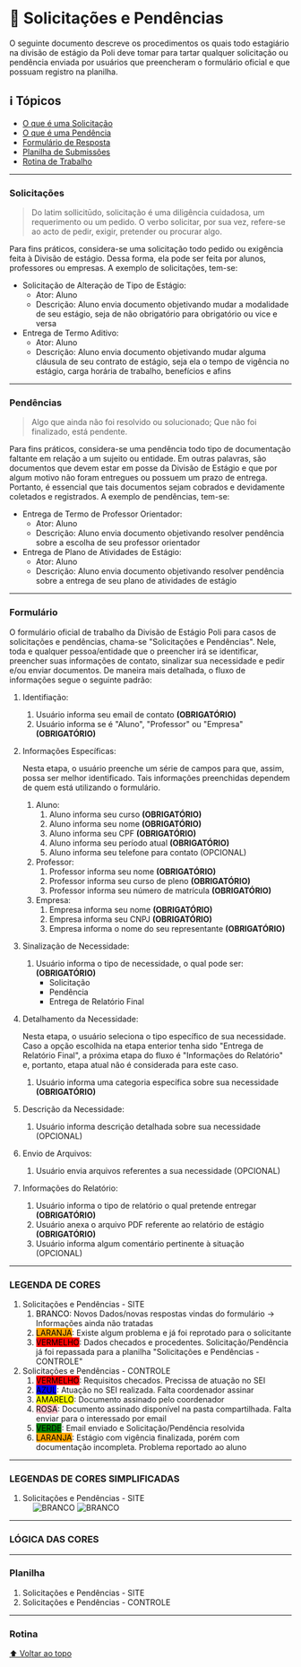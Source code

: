 # 📃 Solicitações e Pendências
O seguinte documento descreve os procedimentos os quais todo estagiário na divisão de estágio da Poli deve tomar para tartar qualquer solicitação ou pendência enviada por usuários que preencheram o formulário oficial e que possuam registro na planilha.

## ℹ️ Tópicos
- [O que é uma Solicitação](#solicitações)
- [O que é uma Pendência](#pendências)
- [Formulário de Resposta](#formulário)
- [Planilha de Submissões](#planilha)
- [Rotina de Trabalho](#rotina)

---
### Solicitações
> Do latim sollicitūdo, solicitação é uma diligência cuidadosa, um requerimento ou um pedido. O verbo solicitar, por sua vez, refere-se ao acto de pedir, exigir, pretender ou procurar algo.

Para fins práticos, considera-se uma solicitação todo pedido ou exigência feita à Divisão de estágio. Dessa forma, ela pode ser feita por alunos, professores ou empresas.
A exemplo de solicitações, tem-se:
- Solicitação de Alteração de Tipo de Estágio:
    - Ator: Aluno
    - Descrição: Aluno envia documento objetivando mudar a modalidade de seu estágio, seja de não obrigatório para obrigatório ou vice e versa
- Entrega de Termo Aditivo:
    - Ator: Aluno
    - Descrição: Aluno envia documento objetivando mudar alguma cláusula de seu contrato de estágio, seja ela o tempo de vigência no estágio, carga horária de trabalho, benefícios e afins

---
### Pendências
> Algo que ainda não foi resolvido ou solucionado; Que não foi finalizado, está pendente.

Para fins práticos, considera-se uma pendência todo tipo de documentação faltante em relação a um sujeito ou entidade. Em outras palavras, são documentos que devem estar em posse da Divisão de Estágio e que por algum motivo não foram entregues ou possuem um prazo de entrega. Portanto, é essencial que tais documentos sejam cobrados e devidamente coletados e registrados.
A exemplo de pendências, tem-se:
- Entrega de Termo de Professor Orientador:
    - Ator: Aluno
    - Descrição: Aluno envia documento objetivando resolver pendência sobre a escolha de seu professor orientador
- Entrega de Plano de Atividades de Estágio:
    - Ator: Aluno
    - Descrição: Aluno envia documento objetivando resolver pendência sobre a entrega de seu plano de atividades de estágio

---
### Formulário
O formulário oficial de trabalho da Divisão de Estágio Poli para casos de solicitações e pendências, chama-se "Solicitações e Pendências". Nele, toda e qualquer pessoa/entidade que o preencher irá se identificar, preencher suas informações de contato, sinalizar sua necessidade e pedir e/ou enviar documentos.
De maneira mais detalhada, o fluxo de informações segue o seguinte padrão:
1. Identifiação:

    1. Usuário informa seu email de contato **(OBRIGATÓRIO)**
    1. Usuário informa se é "Aluno", "Professor" ou "Empresa" **(OBRIGATÓRIO)**
1. Informações Específicas:
    
    Nesta etapa, o usuário preenche um série de campos para que, assim, possa ser melhor identificado. Tais informações preenchidas dependem de quem está utilizando o formulário.
    1. Aluno:
        1. Aluno informa seu curso **(OBRIGATÓRIO)**
        1. Aluno informa seu nome **(OBRIGATÓRIO)**
        1. Aluno informa seu CPF **(OBRIGATÓRIO)**
        1. Aluno informa seu período atual **(OBRIGATÓRIO)**
        1. Aluno informa seu telefone para contato (OPCIONAL)
    1. Professor:
        1. Professor informa seu nome **(OBRIGATÓRIO)**
        1. Professor informa seu curso de pleno **(OBRIGATÓRIO)**
        1. Professor informa seu número de matrícula **(OBRIGATÓRIO)**
    1. Empresa:
        1. Empresa informa seu nome **(OBRIGATÓRIO)**
        1. Empresa informa seu CNPJ **(OBRIGATÓRIO)**
        1. Empresa informa o nome do seu representante **(OBRIGATÓRIO)**
1. Sinalização de Necessidade:

    1. Usuário informa o tipo de necessidade, o qual pode ser: **(OBRIGATÓRIO)**
        - Solicitação
        - Pendência
        - Entrega de Relatório Final
1. Detalhamento da Necessidade:

    Nesta etapa, o usuário seleciona o tipo específico de sua necessidade. Caso a opção escolhida na etapa enterior tenha sido "Entrega de Relatório Final", a próxima etapa do fluxo é "Informações do Relatório" e, portanto, etapa atual não é considerada para este caso.
    1. Usuário informa uma categoria específica sobre sua necessidade **(OBRIGATÓRIO)**
1. Descrição da Necessidade:

    1. Usuário informa descrição detalhada sobre sua necessidade (OPCIONAL)
1. Envio de Arquivos:

    1. Usuário envia arquivos referentes a sua necessidade (OPCIONAL)
1. Informações do Relatório:

    1. Usuário informa o tipo de relatório o qual pretende entregar **(OBRIGATÓRIO)**
    1. Usuário anexa o arquivo PDF referente ao relatório de estágio **(OBRIGATÓRIO)**
    1. Usuário informa algum comentário pertinente à situação (OPCIONAL)      

---
### LEGENDA DE CORES
1. Solicitações e Pendências - SITE
    1. <mark style="background-color:white">BRANCO</mark>: Novos Dados/novas respostas vindas do formulário -> Informações ainda não tratadas
    1. <mark style="background-color:orange">LARANJA</mark>: Existe algum problema e já foi reprotado para o solicitante
    1. <mark style="background-color:red">VERMELHO</mark>: Dados checados e procedentes. Solicitação/Pendência já foi repassada para a planilha "Solicitações e Pendências - CONTROLE"
1. Solicitações e Pendências - CONTROLE
    1. <mark style="background-color:red">VERMELHO</mark>: Requisitos checados. Precissa de atuação no SEI
    1. <mark style="background-color:blue">AZUL</mark>: Atuação no SEI realizada. Falta coordenador assinar
    1. <mark style="background-color:yellow">AMARELO</mark>: Documento assinado pelo coordenador
    1. <mark style="background-color:pink">ROSA</mark>: Documento assinado disponível na pasta compartilhada. Falta enviar para o interessado por email
    1. <mark style="background-color:green">VERDE</mark>: Email enviado e Solicitação/Pendência resolvida
    1. <mark style="background-color:orange">LARANJA</mark>: Estágio com vigência finalizada, porém com documentação incompleta. Problema reportado ao aluno

---
### LEGENDAS DE CORES SIMPLIFICADAS
1. Solicitações e Pendências - SITE </br>
&emsp;  ![BRANCO](https://placehold.co/80x40/white/black?text=BRANCO:)
![BRANCO](https://placehold.co/150x40/0d1117/c9d1d9?text=NOVOS++DADOS)
    

<!-- https://placehold.co/ -->
<!-- ![#f03c15](https://placehold.it/150/ffffff/ff0000?text=hello) `#f03c15` -->
<!-- ![Hello](https://placehold.co/600x400?text=Hello+World) -->

---
### LÓGICA DAS CORES


---
### Planilha
1. Solicitações e Pendências - SITE
2. Solicitações e Pendências - CONTROLE

---
### Rotina

[⬆ Voltar ao topo](#-solicitações-e-pendências)
